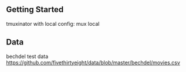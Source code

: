 ## Getting Started

tmuxinator with local config: mux local

## Data

bechdel test data
https://github.com/fivethirtyeight/data/blob/master/bechdel/movies.csv
